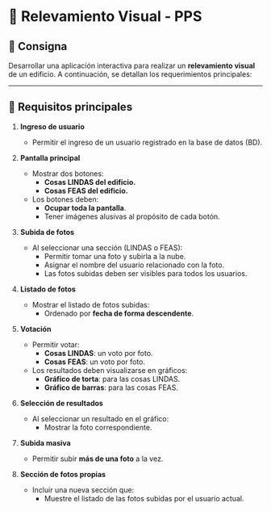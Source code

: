 # 📸 Relevamiento Visual - PPS

## 📝 Consigna

Desarrollar una aplicación interactiva para realizar un **relevamiento visual** de un edificio. A continuación, se detallan los requerimientos principales:

---

## 🎯 Requisitos principales

1. **Ingreso de usuario**
   - Permitir el ingreso de un usuario registrado en la base de datos (BD).

2. **Pantalla principal**
   - Mostrar dos botones:
     - **Cosas LINDAS del edificio.**
     - **Cosas FEAS del edificio.**
   - Los botones deben:
     - **Ocupar toda la pantalla**.
     - Tener imágenes alusivas al propósito de cada botón.

3. **Subida de fotos**
   - Al seleccionar una sección (LINDAS o FEAS):
     - Permitir tomar una foto y subirla a la nube.
     - Asignar el nombre del usuario relacionado con la foto.
     - Las fotos subidas deben ser visibles para todos los usuarios.

4. **Listado de fotos**
   - Mostrar el listado de fotos subidas:
     - Ordenado por **fecha de forma descendente**.

5. **Votación**
   - Permitir votar:
     - **Cosas LINDAS**: un voto por foto.
     - **Cosas FEAS**: un voto por foto.
   - Los resultados deben visualizarse en gráficos:
     - **Gráfico de torta**: para las cosas LINDAS.
     - **Gráfico de barras**: para las cosas FEAS.

6. **Selección de resultados**
   - Al seleccionar un resultado en el gráfico:
     - Mostrar la foto correspondiente.

7. **Subida masiva**
   - Permitir subir **más de una foto** a la vez.

8. **Sección de fotos propias**
   - Incluir una nueva sección que:
     - Muestre el listado de las fotos subidas por el usuario actual.
